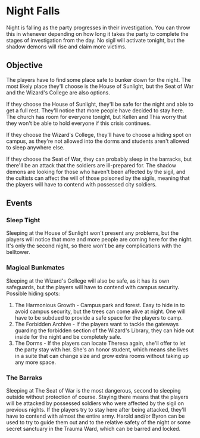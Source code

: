 # Night Falls
Night is falling as the party progresses in their investigation. You can throw this in whenever depending on how long it takes the party to complete the stages of investigation from the day. No sigil will activate tonight, but the shadow demons will rise and claim more victims.

## Objective
The players have to find some place safe to bunker down for the night. The most likely place they'll choose is the House of Sunlight, but the Seat of War and the Wizard's College are also options.

If they choose the House of Sunlight, they'll be safe for the night and able to get a full rest. They'll notice that more people have decided to stay here. The church has room for everyone tonight, but Kellen and Thia worry that they won't be able to hold everyone if this crisis continues.

If they choose the Wizard's College, they'll have to choose a hiding spot on campus, as they're not allowed into the dorms and students aren't allowed to sleep anywhere else.

If they choose the Seat of War, they can probably sleep in the barracks, but there'll be an attack that the soldiers are ill-prepared for. The shadow demons are looking for those who haven't been affected by the sigil, and the cultists can affect the will of those poisoned by the sigils, meaning that the players will have to contend with possessed city soldiers.


## Events

### Sleep Tight
Sleeping at the House of Sunlight won't present any problems, but the players will notice that more and more people are coming here for the night. It's only the second night, so there won't be any complications with the belltower.

### Magical Bunkmates
Sleeping at the Wizard's College will also be safe, as it has its own safeguards, but the players will have to contend with campus security. Possible hiding spots:
1. The Harmonious Growth - Campus park and forest. Easy to hide in to avoid campus security, but the trees can come alive at night. One will have to be subdued to provide a safe space for the players to camp.
2. The Forbidden Archive - If the players want to tackle the gateways guarding the forbidden section of the Wizard's Library, they can hide out inside for the night and be completely safe.
3. The Dorms - If the players can locate Theresa again, she'll offer to let the party stay with her. She's an honor student, which means she lives in a suite that can change size and grow extra rooms without taking up any more space.

### The Barraks
Sleeping at The Seat of War is the most dangerous, second to sleeping outside without protection of course. Staying there means that the players will be attacked by possessed soldiers who were affected by the sigil on previous nights. If the players try to stay here after being attacked, they'll have to contend with almost the entire army. Harold and/or Byron can be used to try to guide them out and to the relative safety of the night or some secret sanctuary in the Trauma Ward, which can be barred and locked.
